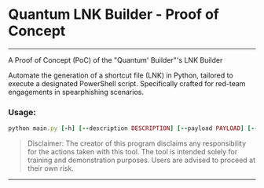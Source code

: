 # Quantum LNK Builder - Proof of Concept
-----------
A Proof of Concept (PoC) of the "Quantum' Builder"'s LNK Builder

Automate the generation of a shortcut file (LNK) in Python, tailored to execute a designated PowerShell script. Specifically crafted for red-team engagements in spearphishing scenarios.

### Usage:
```ruby
python main.py [-h] [--description DESCRIPTION] [--payload PAYLOAD] [--icon ICON] [--output OUTPUT]
```

> Disclaimer: The creator of this program disclaims any responsibility for the actions taken with this tool. The tool is intended solely for training and demonstration purposes. Users are advised to proceed at their own risk.

----------
